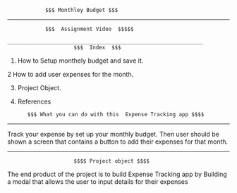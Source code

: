       
                    
                $$$ Monthley Budget $$$ 
   _________________________________________________________________________             
                
                $$$  Assignment Video  $$$$$
                     
    ______________________________________________________________
                         $$$  Index  $$$
                     
   1. How to  Setup monthely budget and save it.
   
   2  How to add user  expenses for the month.
   
   3.  Project Object.
   
   4.  References
   
 
              $$$ What you can do with this  Expense Tracking app $$$$
__________________________________________________________________________________________________

             
  Track your expense by set up your monthly budget. 
  Then user should be shown a screen that contains a button to add their expenses for that month.

_____________________________________________________________________________________________________
                         $$$$ Project object $$$$
The end product of the project is to build Expense Tracking app by 
Building  a modal that allows the user to input details for their expenses
